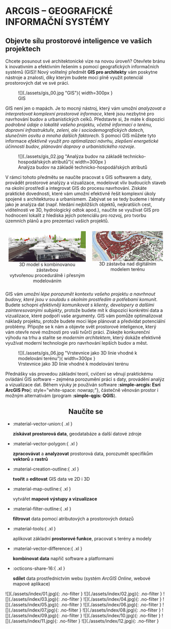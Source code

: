 
# ARCGIS – GEOGRAFICKÉ INFORMAČNÍ SYSTÉMY

## Objevte sílu prostorové inteligence ve vašich projektech

Chcete posunout své architektonické vize na novou úroveň? Otevřete bránu k inovativním a efektivním řešením s pomocí geografických informačních systémů (GIS)! Nový volitelný předmět **GIS pro architekty** vám poskytne nástroje a znalosti, díky kterým budete moci plně využít potenciál prostorových dat ve své práci.

<figure markdown>
  ![](./assets/gis_00.jpg "GIS"){ width=300px }
  <figcaption>GIS</figcaption>
</figure>

GIS není jen o mapách. Je to mocný nástroj, který vám umožní *analyzovat a interpretovat komplexní prostorové informace*, které jsou nezbytné pro navrhování budov a urbanistických celků. Představte si, že máte k dispozici *podrobné údaje o lokalitě vašeho projektu, včetně informací o terénu, dopravní infrastruktuře, zeleni, ale i sociodemografických datech, slunečním osvitu a mnoha dalších faktorech*. S pomocí GIS můžete tyto informace *efektivně využít pro optimalizaci návrhu, zlepšení energetické účinnosti budov, plánování dopravy a urbanistického rozvoje*. 

<figure markdown>
  ![](./assets/gis_02.jpg "Analýza budov na základě technicko-hospodářských atributů"){ width=300px }
  <figcaption>Analýza budov na základě technicko-hospodářských atributů</figcaption>
</figure>

V rámci tohoto předmětu se naučíte pracovat s GIS softwarem a daty, provádět prostorové analýzy a vizualizace, modelovat vliv budoucích staveb na okolní prostředí a integrovat GIS do procesu navrhování. Získáte praktické dovednosti, které vám umožní efektivně řešit komplexní úkoly spojené s architekturou a urbanismem. Zabývat se se tedy budeme i tématy jako je analýza dat (např. hledání nejbližších objektů, nejkratších cest, viditelnosti ve 3D, hydrologický odtok apod.), naučíte se využívat GIS pro hodnocení lokalit z hlediska jejich potenciálu pro rozvoj, pro tvorbu územních plánů a pro prezentaci vašich projektů.


<div style="display: flex; justify-content: center; max-width: 900px; margin: 0 auto;">
  <figure style="margin: 10px; display: flex; flex-direction: column; align-items: center;">
    <img src="./assets/gis_03.jpg" alt="..." style="width: 300px;">
    <figcaption style="text-align: center;">3D model s kombinovanou zástavbou <br> vytvořenou procedurálně i přesným modelováním</figcaption>
  </figure>
  <figure style="margin: 10px; display: flex; flex-direction: column; align-items: center;">
    <img src="./assets/gis_05.jpg" alt="..." style="width: 300px;">
    <figcaption style="text-align: center;">3D zástavba nad digitálním modelem terénu</figcaption>
  </figure>
</div>


GIS vám *umožní lépe porozumět kontextu vašeho projektu a navrhnout budovy, které jsou v souladu s okolním prostředím a potřebami komunit*. Budete schopni *efektivněji komunikovat s klienty, developery a dalšími zainteresovanými subjekty*, protože budete mít k dispozici konkrétní data a vizualizace, které podpoří vaše argumenty. GIS vám pomůže optimalizovat náklady projektu, protože budete moci lépe plánovat a předvídat potenciální problémy.
Připojte se k nám a objevte svět prostorové inteligence, který vám otevře nové možnosti pro vaši tvůrčí práci. Získejte konkurenční výhodu na trhu a staňte se *moderním architektem*, který dokáže efektivně využívat moderní technologie pro navrhování lepších budov a měst.

<figure markdown>
  ![](./assets/gis_06.jpg "Vrstevnice jako 3D linie vhodné k modelování terénu"){ width=300px }
  <figcaption>Vrstevnice jako 3D linie vhodné k modelování terénu</figcaption>
</figure>

Přednášky vás provedou základní teorií, cvičení se věnují praktickému ovládání GIS software – zejména porozumění práci s daty, provádění analýz a vizualizace dat. Během výuky je používán software __:simple-arcgis: Esri ArcGIS Pro__{: style="white-space: nowrap;"}, částečně  věnován prostor i možným alternativám (program __:simple-qgis: QGIS__).

<h2 style="text-align:center;">Naučíte se</h2>
<!-- styl je zde pridany HTML tagem (ne pomoci '##'), aby se text neobjevil v tabulce obsahu vlevo na strance -->

<div class="grid cards grid_icon_info smaller_padding" markdown> <!-- specificky format gridu (trida "grid_icon_info") na miru uvodni strance predmetu -->


-   :material-vector-union:{ .xl }

    **získávat prostorová data**, geodatabáze a další datové zdroje
    
-   :material-vector-polygon:{ .xl }

    __zpracovávat__ a __analyzovat__ prostorová data, porozumět specifikům __vektorů__ a __rastrů__ 

-   :material-creation-outline:{ .xl }

    __tvořit__ a __editovat__ GIS data ve 2D i 3D
    
-   :material-map-outline:{ .xl }

    vytvářet **mapové výstupy a vizualizace**

-   :material-filter-outline:{ .xl }

    __filtrovat__ data pomocí atributových a prostorových dotazů

-   :material-tools:{ .xl }

    aplikovat základní __prostorové funkce__, pracovat s terény a modely

-   :material-vector-difference:{ .xl }

    **kombinovat data** napříč software a platformami

-   :octicons-share-16:{ .xl }

    __sdílet__ data prostřednictvím webu (systém _ArcGIS Online_, webové mapové aplikace)


</div>

<div class="gallery_container" markdown>
![](./assets/index/01.jpg){: .no-filter }
![](./assets/index/02.jpg){: .no-filter }
![](./assets/index/03.jpg){: .no-filter }
![](./assets/index/04.jpg){: .no-filter }
![](./assets/index/05.jpg){: .no-filter }
![](./assets/index/06.jpg){: .no-filter }
![](./assets/index/07.jpg){: .no-filter }
![](./assets/index/08.jpg){: .no-filter }
![](./assets/index/09.jpg){: .no-filter }
![](./assets/index/10.jpg){: .no-filter }
![](./assets/index/11.jpg){: .no-filter }
![](./assets/index/12.jpg){: .no-filter }
</div>

<!-- ## Doporučená literatura

1. Kolář, J.: Geografické informační systémy 10. Vydavatelství ČVUT, Praha 1998.
2. Rapant, P. (2006): Geoinformatika a geoinformační technologie. VŠB-TU Ostrava, 500 str. ISBN 80-248-1264-9.
3. Břehovský, M., Jedlička, K. (2005): Přednáškové texty pro Úvod do GIS. ZČU Plzeň, 116 s.
4. Hrubý M.: Geografické Informační Systémy (GIS) - Studijní opora. VÚT v Brně, 91 str.
5. Tuček J.: Geografické informační systémy, Praha Computer Press, 1998. -->


<br>

